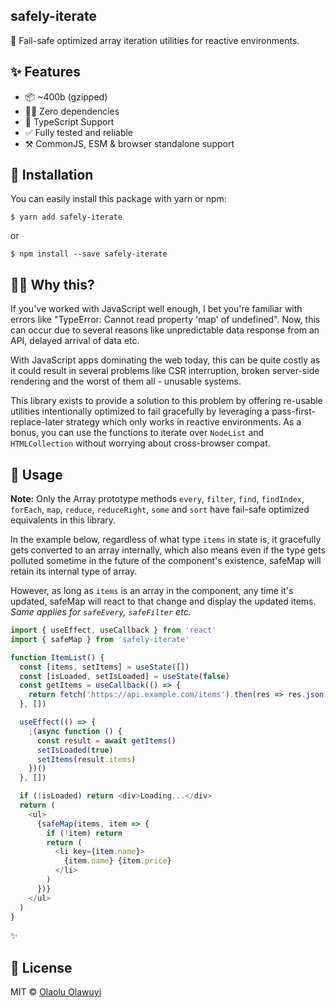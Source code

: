 ## safely-iterate

🌱 Fail-safe optimized array iteration utilities for reactive environments.

## ✨ Features

- 📦 ~400b (gzipped)
- 🙅‍♂️ Zero dependencies
- 🌈 TypeScript Support
- ✅ Fully tested and reliable
- ⚒ CommonJS, ESM & browser standalone support

## 🔧 Installation

You can easily install this package with yarn or npm:

```
$ yarn add safely-iterate
```

or

```
$ npm install --save safely-iterate
```

## 🤷‍♂ Why this?

If you've worked with JavaScript well enough, I bet you're familiar with errors like
"TypeError: Cannot read property 'map' of undefined". Now, this can occur due to several
reasons like unpredictable data response from an API, delayed arrival of data etc.

With JavaScript apps dominating the web today, this can be quite costly as it could result in
several problems like CSR interruption, broken server-side rendering and the worst of them
all - unusable systems.

This library exists to provide a solution to this problem by offering re-usable utilities
intentionally optimized to fail gracefully by leveraging a pass-first-replace-later strategy
which only works in reactive environments. As a bonus, you can use the functions to iterate
over `NodeList` and `HTMLCollection` without worrying about cross-browser compat.

## 📖 Usage

**Note:** Only the Array prototype methods `every`, `filter`, `find`, `findIndex`, `forEach`,
`map`, `reduce`, `reduceRight`, `some` and `sort` have fail-safe optimized equivalents in this
library.

In the example below, regardless of what type `items` in state is, it gracefully gets
converted to an array internally, which also means even if the type gets polluted sometime in
the future of the component's existence, safeMap will retain its internal type of array.

However, as long as `items` is an array in the component, any time it's updated, safeMap will
react to that change and display the updated items. _Same applies for `safeEvery`,
`safeFilter` etc._

```js
import { useEffect, useCallback } from 'react'
import { safeMap } from 'safely-iterate'

function ItemList() {
  const [items, setItems] = useState([])
  const [isLoaded, setIsLoaded] = useState(false)
  const getItems = useCallback(() => {
    return fetch('https://api.example.com/items').then(res => res.json())
  }, [])

  useEffect(() => {
    ;(async function () {
      const result = await getItems()
      setIsLoaded(true)
      setItems(result.items)
    })()
  }, [])

  if (!isLoaded) return <div>Loading...</div>
  return (
    <ul>
      {safeMap(items, item => {
        if (!item) return
        return (
          <li key={item.name}>
            {item.name} {item.price}
          </li>
        )
      })}
    </ul>
  )
}
```

✨

## 🤝 License

MIT © [Olaolu Olawuyi](https://twitter.com/mrolaolu)
